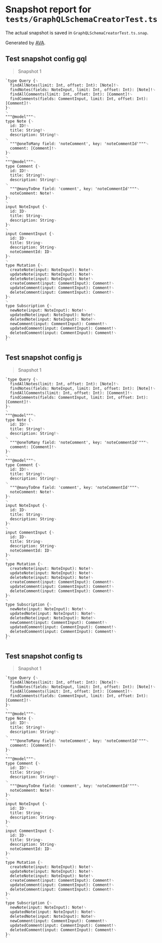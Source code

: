 # Snapshot report for `tests/GraphQLSchemaCreatorTest.ts`

The actual snapshot is saved in `GraphQLSchemaCreatorTest.ts.snap`.

Generated by [AVA](https://ava.li).

## Test snapshot config gql

> Snapshot 1

    `type Query {␊
      findAllNotes(limit: Int, offset: Int): [Note]!␊
      findNotes(fields: NoteInput, limit: Int, offset: Int): [Note]!␊
      findAllComments(limit: Int, offset: Int): [Comment]!␊
      findComments(fields: CommentInput, limit: Int, offset: Int): [Comment]!␊
    }␊
    ␊
    """@model"""␊
    type Note {␊
      id: ID!␊
      title: String!␊
      description: String!␊
    ␊
      """@oneToMany field: 'noteComment', key: 'noteCommentId'"""␊
      comment: [Comment]!␊
    }␊
    ␊
    """@model"""␊
    type Comment {␊
      id: ID!␊
      title: String!␊
      description: String!␊
    ␊
      """@manyToOne field: 'comment', key: 'noteCommentId'"""␊
      noteComment: Note!␊
    }␊
    ␊
    input NoteInput {␊
      id: ID␊
      title: String␊
      description: String␊
    }␊
    ␊
    input CommentInput {␊
      id: ID␊
      title: String␊
      description: String␊
      noteCommentId: ID␊
    }␊
    ␊
    type Mutation {␊
      createNote(input: NoteInput): Note!␊
      updateNote(input: NoteInput): Note!␊
      deleteNote(input: NoteInput): Note!␊
      createComment(input: CommentInput): Comment!␊
      updateComment(input: CommentInput): Comment!␊
      deleteComment(input: CommentInput): Comment!␊
    }␊
    ␊
    type Subscription {␊
      newNote(input: NoteInput): Note!␊
      updatedNote(input: NoteInput): Note!␊
      deletedNote(input: NoteInput): Note!␊
      newComment(input: CommentInput): Comment!␊
      updatedComment(input: CommentInput): Comment!␊
      deletedComment(input: CommentInput): Comment!␊
    }␊
    `

## Test snapshot config js

> Snapshot 1

    `type Query {␊
      findAllNotes(limit: Int, offset: Int): [Note]!␊
      findNotes(fields: NoteInput, limit: Int, offset: Int): [Note]!␊
      findAllComments(limit: Int, offset: Int): [Comment]!␊
      findComments(fields: CommentInput, limit: Int, offset: Int): [Comment]!␊
    }␊
    ␊
    """@model"""␊
    type Note {␊
      id: ID!␊
      title: String!␊
      description: String!␊
    ␊
      """@oneToMany field: 'noteComment', key: 'noteCommentId'"""␊
      comment: [Comment]!␊
    }␊
    ␊
    """@model"""␊
    type Comment {␊
      id: ID!␊
      title: String!␊
      description: String!␊
    ␊
      """@manyToOne field: 'comment', key: 'noteCommentId'"""␊
      noteComment: Note!␊
    }␊
    ␊
    input NoteInput {␊
      id: ID␊
      title: String␊
      description: String␊
    }␊
    ␊
    input CommentInput {␊
      id: ID␊
      title: String␊
      description: String␊
      noteCommentId: ID␊
    }␊
    ␊
    type Mutation {␊
      createNote(input: NoteInput): Note!␊
      updateNote(input: NoteInput): Note!␊
      deleteNote(input: NoteInput): Note!␊
      createComment(input: CommentInput): Comment!␊
      updateComment(input: CommentInput): Comment!␊
      deleteComment(input: CommentInput): Comment!␊
    }␊
    ␊
    type Subscription {␊
      newNote(input: NoteInput): Note!␊
      updatedNote(input: NoteInput): Note!␊
      deletedNote(input: NoteInput): Note!␊
      newComment(input: CommentInput): Comment!␊
      updatedComment(input: CommentInput): Comment!␊
      deletedComment(input: CommentInput): Comment!␊
    }␊
    `

## Test snapshot config ts

> Snapshot 1

    `type Query {␊
      findAllNotes(limit: Int, offset: Int): [Note]!␊
      findNotes(fields: NoteInput, limit: Int, offset: Int): [Note]!␊
      findAllComments(limit: Int, offset: Int): [Comment]!␊
      findComments(fields: CommentInput, limit: Int, offset: Int): [Comment]!␊
    }␊
    ␊
    """@model"""␊
    type Note {␊
      id: ID!␊
      title: String!␊
      description: String!␊
    ␊
      """@oneToMany field: 'noteComment', key: 'noteCommentId'"""␊
      comment: [Comment]!␊
    }␊
    ␊
    """@model"""␊
    type Comment {␊
      id: ID!␊
      title: String!␊
      description: String!␊
    ␊
      """@manyToOne field: 'comment', key: 'noteCommentId'"""␊
      noteComment: Note!␊
    }␊
    ␊
    input NoteInput {␊
      id: ID␊
      title: String␊
      description: String␊
    }␊
    ␊
    input CommentInput {␊
      id: ID␊
      title: String␊
      description: String␊
      noteCommentId: ID␊
    }␊
    ␊
    type Mutation {␊
      createNote(input: NoteInput): Note!␊
      updateNote(input: NoteInput): Note!␊
      deleteNote(input: NoteInput): Note!␊
      createComment(input: CommentInput): Comment!␊
      updateComment(input: CommentInput): Comment!␊
      deleteComment(input: CommentInput): Comment!␊
    }␊
    ␊
    type Subscription {␊
      newNote(input: NoteInput): Note!␊
      updatedNote(input: NoteInput): Note!␊
      deletedNote(input: NoteInput): Note!␊
      newComment(input: CommentInput): Comment!␊
      updatedComment(input: CommentInput): Comment!␊
      deletedComment(input: CommentInput): Comment!␊
    }␊
    `
